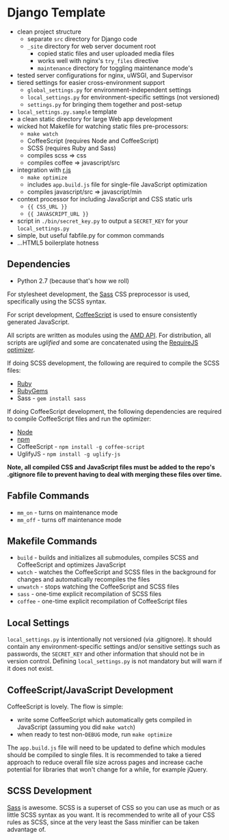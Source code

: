 Django Template
======================
- clean project structure
    - separate ``src`` directory for Django code
    - ``_site`` directory for web server document root
        - copied static files and user uploaded media files
        - works well with nginx's ``try_files`` directive
        - ``maintenance`` directory for toggling maintenance mode's
- tested server configurations for nginx, uWSGI, and Supervisor
- tiered settings for easier cross-environment support
    - ``global_settings.py`` for environment-independent settings
    - ``local_settings.py`` for environment-specific settings (not versioned)
    - ``settings.py`` for bringing them together and post-setup
- ``local_settings.py.sample`` template
- a clean static directory for large Web app development
- wicked hot Makefile for watching static files pre-processors:
    - ``make watch``
    - CoffeeScript (requires Node and CoffeeScript)
    - SCSS (requires Ruby and Sass)
    - compiles scss => css
    - compiles coffee => javascript/src
- integration with [r.js](https://github.com/jrburke/r.js/)
    - ``make optimize``
    - includes ``app.build.js`` file for single-file JavaScript optimization
    - compiles javascript/src => javascript/min
- context processor for including JavaScript and CSS static urls
    - ``{{ CSS_URL }}``
    - ``{{ JAVASCRIPT_URL }}``
- script in ``./bin/secret_key.py`` to output a ``SECRET_KEY`` for your
    ``local_settings.py``
- simple, but useful fabfile.py for common commands
- ...HTML5 boilerplate hotness

Dependencies
------------
- Python 2.7 (because that's how we roll)

For stylesheet development, the [Sass](http://sass-lang.com) CSS preprocessor is used, specifically using the SCSS syntax.

For script development, [CoffeeScript](http://coffeescript.org) is used to ensure consistently generated JavaScript.

All scripts are written as modules using the [AMD API](http://requirejs.org/docs/whyamd.html). For distribution, all scripts are _uglified_ and some are concatenated using the [RequireJS optimizer](http://requirejs.org/docs/optimization.html).

If doing SCSS development, the following are required to compile the SCSS files:

- [Ruby](http://www.ruby-lang.org)
- [RubyGems](http://rubygems.org)
- Sass - `gem install sass`

If doing CoffeeScript development, the following dependencies are required to compile CoffeeScript files and run the optimizer:

- [Node](http://nodejs.org)
- [npm](https://npmjs.org)
- CoffeeScript - `npm install -g coffee-script`
- UglifyJS - `npm install -g uglify-js`

**Note, all compiled CSS and JavaScript files must be added to the repo's .gitignore file to prevent having to deal with merging these files over time.**

Fabfile Commands
----------------
- ``mm_on`` - turns on maintenance mode
- ``mm_off`` - turns off maintenance mode

Makefile Commands
-----------------
- ``build`` - builds and initializes all submodules, compiles SCSS and
    CoffeeScript and optimizes JavaScript
- ``watch`` - watches the CoffeeScript and SCSS files in the background
for changes and automatically recompiles the files
- ``unwatch`` - stops watching the CoffeeScript and SCSS files
- ``sass`` - one-time explicit recompilation of SCSS files
- ``coffee`` - one-time explicit recompilation of CoffeeScript files

Local Settings
--------------
``local_settings.py`` is intentionally not versioned (via .gitignore). It should
contain any environment-specific settings and/or sensitive settings such as
passwords, the ``SECRET_KEY`` and other information that should not be in version
control. Defining ``local_settings.py`` is not mandatory but will warn if it does
not exist.

CoffeeScript/JavaScript Development
-----------------------------------
CoffeeScript is lovely. The flow is simple:

- write some CoffeeScript which automatically gets compiled in JavaScript
(assuming you did ``make watch``)
- when ready to test non-``DEBUG`` mode, run ``make optimize``

The ``app.build.js`` file will need to be updated to define which modules
should be compiled to single files. It is recommended to take a tiered
approach to reduce overall file size across pages and increase cache potential
for libraries that won't change for a while, for example jQuery.

SCSS Development
----------------
[Sass](http://sass-lang.com/) is awesome. SCSS is a superset of CSS so you can
use as much or as little SCSS syntax as you want. It is recommended to write
all of your CSS rules as SCSS, since at the very least the Sass minifier can
be taken advantage of.
